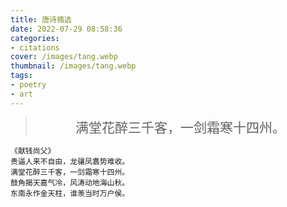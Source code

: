 ```yaml
---
title: 唐诗摘选
date: 2022-07-29 08:58:36
categories:
- citations
cover: /images/tang.webp
thumbnail: /images/tang.webp
tags:
- poetry
- art
---
```

> <div class="poetry">满堂花醉三千客，一剑霜寒十四州。</div>

```
《献钱尚父》
贵逼人来不自由，龙骧凤翥势难收。
满堂花醉三千客，一剑霜寒十四州。
鼓角揭天嘉气冷，风涛动地海山秋。
东南永作金天柱，谁羡当时万户侯。
```
<style>
  .poetry {
    text-align: center;
    font-size: 150%;
    font-family: KaiTi, serif;
  }
</style>